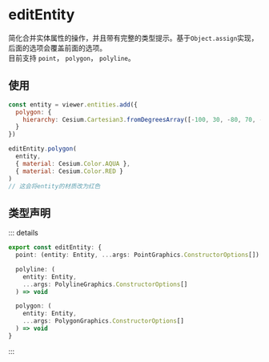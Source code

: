 # editEntity

简化合并实体属性的操作，并且带有完整的类型提示。基于`Object.assign`实现，后面的选项会覆盖前面的选项。  
目前支持 `point`， `polygon`， `polyline`。

## 使用

```js
const entity = viewer.entities.add({
  polygon: {
    hierarchy: Cesium.Cartesian3.fromDegreesArray([-100, 30, -80, 70, -10, 40])
  }
})

editEntity.polygon(
  entity,
  { material: Cesium.Color.AQUA },
  { material: Cesium.Color.RED }
)
// 这会将entity的材质改为红色
```

## 类型声明

::: details

```ts
export const editEntity: {
  point: (entity: Entity, ...args: PointGraphics.ConstructorOptions[]) => void

  polyline: (
    entity: Entity,
    ...args: PolylineGraphics.ConstructorOptions[]
  ) => void

  polygon: (
    entity: Entity,
    ...args: PolygonGraphics.ConstructorOptions[]
  ) => void
}
```

:::
